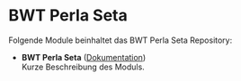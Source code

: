 # BWT Perla Seta

Folgende Module beinhaltet das BWT Perla Seta Repository:

- __BWT Perla Seta__ ([Dokumentation](BWT%20Perla%20Seta))  
	Kurze Beschreibung des Moduls.